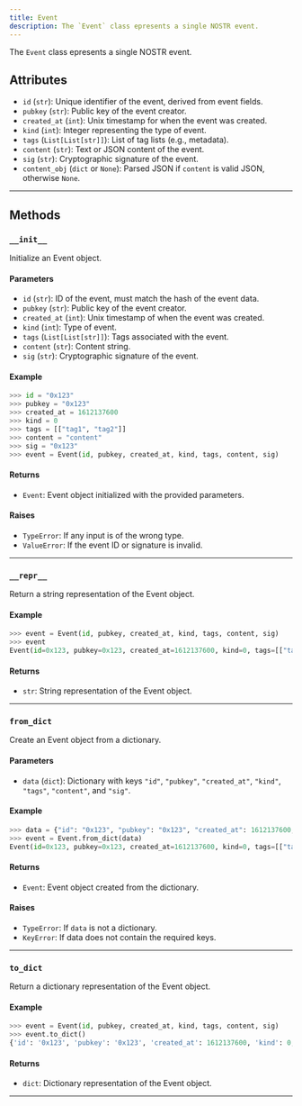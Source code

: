```yaml
---
title: Event
description: The `Event` class epresents a single NOSTR event.
---
```


The `Event` class epresents a single NOSTR event.

## Attributes
- `id` (`str`): Unique identifier of the event, derived from event fields.
- `pubkey` (`str`): Public key of the event creator.
- `created_at` (`int`): Unix timestamp for when the event was created.
- `kind` (`int`): Integer representing the type of event.
- `tags` (`List[List[str]]`): List of tag lists (e.g., metadata).
- `content` (`str`): Text or JSON content of the event.
- `sig` (`str`): Cryptographic signature of the event.
- `content_obj` (`dict` or `None`): Parsed JSON if `content` is valid JSON, otherwise `None`.
---

## Methods

### `__init__`
Initialize an Event object.
#### Parameters
- `id` (`str`): ID of the event, must match the hash of the event data.
- `pubkey` (`str`): Public key of the event creator.
- `created_at` (`int`): Unix timestamp of when the event was created.
- `kind` (`int`): Type of event.
- `tags` (`List[List[str]]`): Tags associated with the event.
- `content` (`str`): Content string.
- `sig` (`str`): Cryptographic signature of the event.
#### Example
```python
>>> id = "0x123"
>>> pubkey = "0x123"
>>> created_at = 1612137600
>>> kind = 0
>>> tags = [["tag1", "tag2"]]
>>> content = "content"
>>> sig = "0x123"
>>> event = Event(id, pubkey, created_at, kind, tags, content, sig)
```
#### Returns
- `Event`: Event object initialized with the provided parameters.
#### Raises
- `TypeError`: If any input is of the wrong type.
- `ValueError`: If the event ID or signature is invalid.
---

### `__repr__`
Return a string representation of the Event object.
#### Example
```python
>>> event = Event(id, pubkey, created_at, kind, tags, content, sig)
>>> event
Event(id=0x123, pubkey=0x123, created_at=1612137600, kind=0, tags=[["tag1", "tag2"]], content=content, sig=0x123)
```
#### Returns
- `str`: String representation of the Event object.
---

### `from_dict`
Create an Event object from a dictionary.
#### Parameters
- `data` (`dict`): Dictionary with keys `"id"`, `"pubkey"`, `"created_at"`, `"kind"`, `"tags"`, `"content"`, and `"sig"`.
#### Example
```python
>>> data = {"id": "0x123", "pubkey": "0x123", "created_at": 1612137600, "kind": 0, "tags": [["tag1", "tag2"]], "content": "content", "sig": "0x123"}
>>> event = Event.from_dict(data)
Event(id=0x123, pubkey=0x123, created_at=1612137600, kind=0, tags=[["tag1", "tag2"]], content=content, sig=0x123)
```
#### Returns
- `Event`: Event object created from the dictionary.
#### Raises
- `TypeError`: If `data` is not a dictionary.
- `KeyError`: If data does not contain the required keys.
---

### `to_dict`
Return a dictionary representation of the Event object.
#### Example
```python
>>> event = Event(id, pubkey, created_at, kind, tags, content, sig)
>>> event.to_dict()
{'id': '0x123', 'pubkey': '0x123', 'created_at': 1612137600, 'kind': 0, 'tags': [['tag1', 'tag2']], 'content': 'content', 'sig': '0x123', 'content_obj': None}
```
#### Returns
- `dict`: Dictionary representation of the Event object.
---